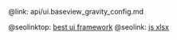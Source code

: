@link: api/ui.baseview_gravity_config.md

@seolinktop: [best ui framework](https://webix.com)
@seolink: [js xlsx](https://webix.com/widget/excel_viewer/)